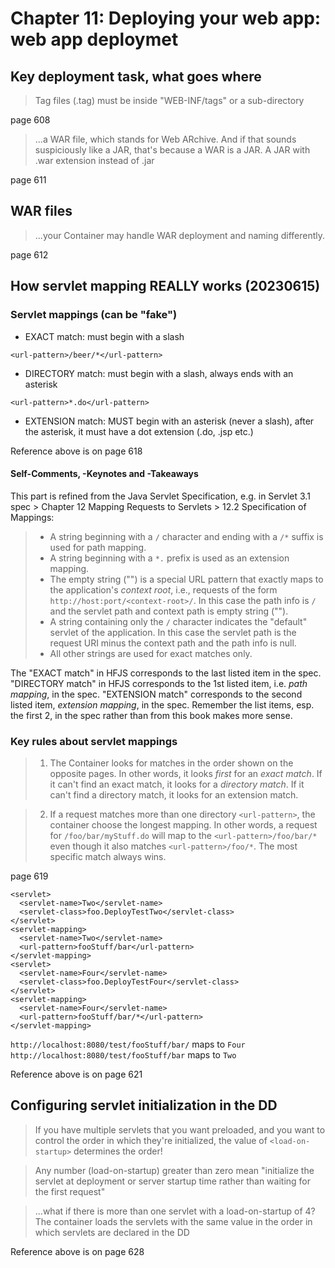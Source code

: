 # Chapter 11: Deploying your web app: web app deploymet
## Key deployment task, what goes where
> Tag files (.tag) must be inside "WEB-INF/tags" or a sub-directory

page 608

> ...a WAR file, which stands for Web ARchive. And if that sounds suspiciously like a JAR, that's because a WAR is a JAR. A JAR with .war extension instead of .jar

page 611

## WAR files
> ...your Container may handle WAR deployment and naming differently.

page 612

## How servlet mapping REALLY works (20230615)
### Servlet mappings (can be "fake")

* EXACT match: must begin with a slash

`<url-pattern>/beer/*</url-pattern>`

* DIRECTORY match: must begin with a slash, always ends with an asterisk

`<url-pattern>*.do</url-pattern>`

* EXTENSION match: MUST begin with an asterisk (never a slash), after the asterisk, it must have a dot extension (.do, .jsp etc.)

Reference above is on page 618

#### Self-Comments, -Keynotes and -Takeaways
This part is refined from the Java Servlet Specification, e.g. in Servlet 3.1 spec > Chapter 12 Mapping Requests to Servlets > 12.2 Specification of Mappings:

> * A string beginning with a `/` character and ending with a `/*` suffix is used for path mapping.
> * A string beginning with a `*.` prefix is used as an extension mapping.
> * The empty string ("") is a special URL pattern that exactly maps to the application's *context root*, i.e., requests of the form `http://host:port/<context-root>/`. In this case the path info is `/` and the servlet path and context path is empty string ("").
> * A string containing only the `/` character indicates the "default" servlet of the application. In this case the servlet path is the request URI minus the context path and the path info is null.
> * All other strings are used for exact matches only.

The "EXACT match" in HFJS corresponds to the last listed item in the spec. "DIRECTORY match" in HFJS corresponds to the 1st listed item, i.e. *path mapping*, in the spec. "EXTENSION match" corresponds to the second listed item, *extension mapping*, in the spec. Remember the list items, esp. the first 2, in the spec rather than from this book makes more sense.

### Key rules about servlet mappings
> 1) The Container looks for matches in the order shown on the opposite pages. In other words, it looks *first* for an *exact match*. If it can't find an exact match, it looks for a *directory match*. If it can't find a directory match, it looks for an extension match.

> 2) If a request matches more than one directory `<url-pattern>`, the container choose the longest mapping. In other words, a request for `/foo/bar/myStuff.do` will map to the `<url-pattern>/foo/bar/*` even though it also matches `<url-pattern>/foo/*`. The most specific match always wins.

page 619

```
<servlet>
  <servlet-name>Two</servlet-name>
  <servlet-class>foo.DeployTestTwo</servlet-class>
</servlet> 
<servlet-mapping>
  <servlet-name>Two</servlet-name>
  <url-pattern>fooStuff/bar</url-pattern>
</servlet-mapping>
<servlet>
  <servlet-name>Four</servlet-name>
  <servlet-class>foo.DeployTestFour</servlet-class>
</servlet> 
<servlet-mapping>
  <servlet-name>Four</servlet-name>
  <url-pattern>fooStuff/bar/*</url-pattern>
</servlet-mapping>
```
`http://localhost:8080/test/fooStuff/bar/` maps to `Four`
`http://localhost:8080/test/fooStuff/bar` maps to `Two`

 
Reference above is on page 621

## Configuring servlet initialization in the DD
> If you have multiple servlets that you want preloaded, and you want to control the order in which they're initialized, the value of `<load-on-startup>` determines the order!

> Any number (load-on-startup) greater than zero mean "initialize the servlet at deployment or server startup time rather than waiting for the first request"

> ...what if there is more than one servlet with a load-on-startup of 4? The container loads the servlets with the same value in the order in which servlets are declared in the DD

Reference above is on page 628

